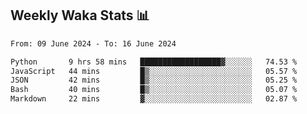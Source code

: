 ## Weekly Waka Stats 📊
<!--START_SECTION:waka-->

```txt
From: 09 June 2024 - To: 16 June 2024

Python       9 hrs 58 mins   ██████████████████▓░░░░░░   74.53 %
JavaScript   44 mins         █▒░░░░░░░░░░░░░░░░░░░░░░░   05.57 %
JSON         42 mins         █▒░░░░░░░░░░░░░░░░░░░░░░░   05.25 %
Bash         40 mins         █▒░░░░░░░░░░░░░░░░░░░░░░░   05.07 %
Markdown     22 mins         ▓░░░░░░░░░░░░░░░░░░░░░░░░   02.87 %
```

<!--END_SECTION:waka-->

<!--

Here are some ideas to get you started:

- 🔭 I’m currently working on (way to add branches committed on)
- 🌱 I’m currently learning Web Frameworks and Machine Learning! (Lisp, JS (react & angular), Python, and __)
- 💬 Ask me about ...
- 📫 How to reach me: 
- 😄 Pronouns: He/Him/His
- ⚡ Fun fact: ...

that-recsys-lab
-->
